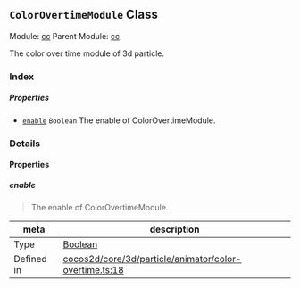 ## `ColorOvertimeModule` Class



Module: [cc](../modules/cc.md)
Parent Module: [cc](../modules/cc.md)


The color over time module of 3d particle.



### Index

##### Properties

  - [`enable`](#enable) `Boolean` The enable of ColorOvertimeModule.





### Details


#### Properties


##### enable

> The enable of ColorOvertimeModule.

| meta | description |
|------|-------------|
| Type | <a href="https://developer.mozilla.org/en/JavaScript/Reference/Global_Objects/Boolean" class="crosslink external" target="_blank">Boolean</a> |
| Defined in | [cocos2d/core/3d/particle/animator/color-overtime.ts:18](https://github.com/cocos-creator/engine/blob/efe6330ab64803299d3b7fecde039ffed2d9e696/cocos2d/core/3d/particle/animator/color-overtime.ts#L18) |






